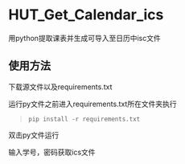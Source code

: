 # HUT_Get_Calendar_ics

用python提取课表并生成可导入至日历中isc文件

## 使用方法

下载源文件以及requirements.txt

运行py文件之前进入requirements.txt所在文件夹执行

> ```
> pip install -r requirements.txt
> ```

双击py文件运行

输入学号，密码获取ics文件
